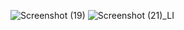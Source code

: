 ![Screenshot (19)](https://user-images.githubusercontent.com/93215749/162427055-af94007d-fab2-4f99-94e8-513ea7c9d1ef.png)
![Screenshot (21)_LI](https://user-images.githubusercontent.com/93215749/162428679-21405420-e809-47bf-9289-eb4b7c764d45.jpg)
